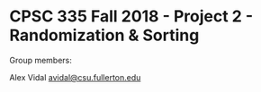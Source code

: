# CPSC 335 Fall 2018 - Project 2 - Randomization & Sorting

Group members:

Alex Vidal avidal@csu.fullerton.edu

